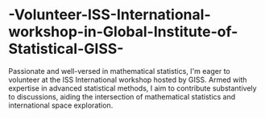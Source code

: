 # -Volunteer-ISS-International-workshop-in-Global-Institute-of-Statistical-GISS-
Passionate and well-versed in mathematical statistics, I'm eager to volunteer at the ISS International workshop hosted by GISS. Armed with expertise in advanced statistical methods, I aim to contribute substantively to discussions, aiding the intersection of mathematical statistics and international space exploration. 
